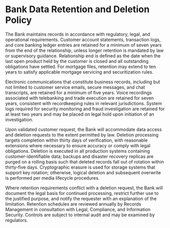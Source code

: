 # Bank Data Retention and Deletion Policy

The Bank maintains records in accordance with regulatory, legal, and operational requirements. Customer account statements, transaction logs, and core banking ledger entries are retained for a minimum of seven years from the end of the relationship, unless longer retention is mandated by law or supervisory guidance. Relationship end is defined as the date when the last open product held by the customer is closed and all outstanding obligations have settled. For mortgage files, retention may extend to ten years to satisfy applicable mortgage servicing and securitization rules.

Electronic communications that constitute business records, including but not limited to customer service emails, secure messages, and chat transcripts, are retained for a minimum of five years. Voice recordings associated with telebanking and trade execution are retained for seven years, consistent with recordkeeping rules in relevant jurisdictions. System logs required for security monitoring and fraud investigation are retained for at least two years and may be placed on legal hold upon initiation of an investigation.

Upon validated customer request, the Bank will accommodate data access and deletion requests to the extent permitted by law. Deletion processing targets completion within thirty days of verification, with reasonable extensions where necessary to ensure accuracy or comply with legal obligations. Deletion is executed in all production systems containing customer-identifiable data; backups and disaster recovery replicas are purged on a rolling basis such that deleted records fall out of rotation within thirty-five days. Cryptographic erasure is used for storage systems that support key rotation; otherwise, logical deletion and subsequent overwrite is performed per media lifecycle procedures.

Where retention requirements conflict with a deletion request, the Bank will document the legal basis for continued processing, restrict further use to the justified purpose, and notify the requester with an explanation of the limitation. Retention schedules are reviewed annually by Records Management in consultation with Legal, Compliance, and Information Security. Controls are subject to internal audit and may be examined by regulators. 